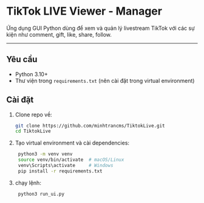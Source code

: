 # TikTok LIVE Viewer - Manager

Ứng dụng GUI Python dùng để xem và quản lý livestream TikTok với các sự kiện như comment, gift, like, share, follow.

---

## Yêu cầu

- Python 3.10+
- Thư viện trong `requirements.txt` (nên cài đặt trong virtual environment)

## Cài đặt

1. Clone repo về:

   ```bash
   git clone https://github.com/minhtrancms/TiktokLive.git
   cd TiktokLive

2. Tạo virtual environment và cài dependencies:

   ```bash
    python3 -m venv venv
    source venv/bin/activate  # macOS/Linux
    venv\Scripts\activate     # Windows
    pip install -r requirements.txt


3. chạy lệnh:
   ```bash
    python3 run_ui.py